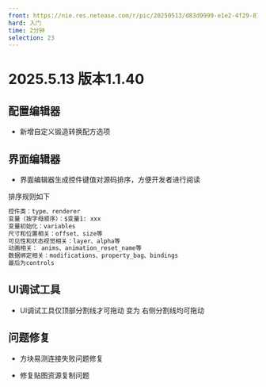 ```yaml
---
front: https://nie.res.netease.com/r/pic/20250513/d83d9999-e1e2-4f29-870d-a50582e47cfc.jpg
hard: 入门
time: 2分钟
selection: 23
---
```


# 2025.5.13 版本1.1.40

## 配置编辑器

- 新增自定义锻造转换配方选项

## 界面编辑器

- 界面编辑器生成控件键值对源码排序，方便开发者进行阅读

排序规则如下
```bash
控件类：type、renderer
变量（按字母顺序）：$变量1: xxx
变量初始化：variables
尺寸和位置相关：offset、size等
可见性和状态视觉相关：layer、alpha等
动画相关： anims、animation_reset_name等
数据绑定相关：modifications、property_bag、bindings
最后为controls
```

## UI调试工具

- UI调试工具仅顶部分割线才可拖动 变为 右侧分割线均可拖动

## 问题修复

- 方块易测连接失败问题修复

- 修复贴图资源复制问题